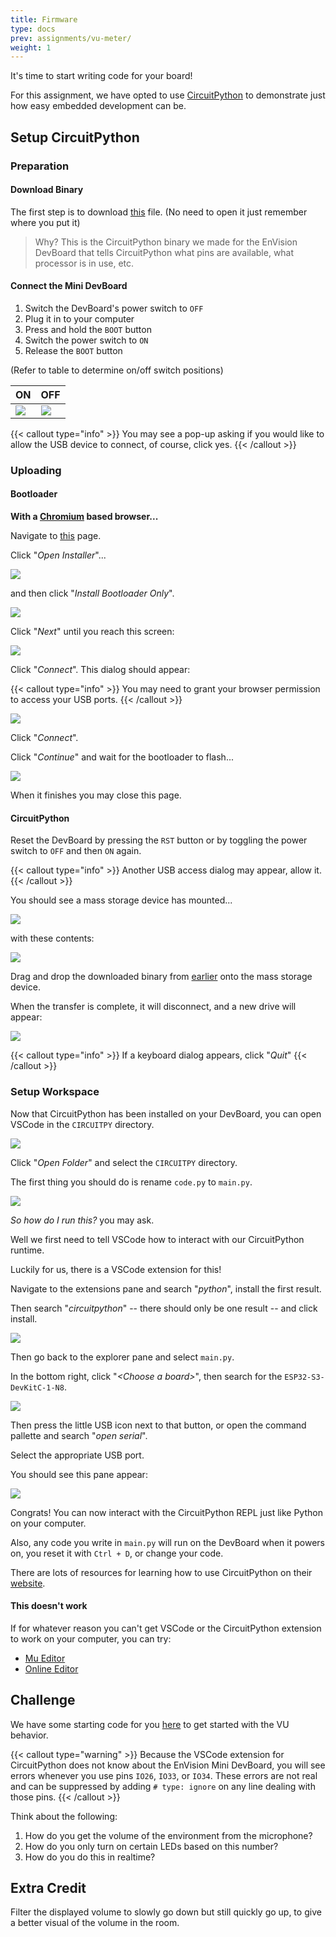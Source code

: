 ```yaml
---
title: Firmware
type: docs
prev: assignments/vu-meter/
weight: 1
---
```


It's time to start writing code for your board!

For this assignment, we have opted to use [CircuitPython](https://circuitpython.org) to demonstrate just how easy embedded development can be.

## Setup CircuitPython

### Preparation

#### Download Binary

The first step is to download [this](https://github.com/ECE-196/VUMeter/blob/main/envision_mini_devboard_cp_firmware.uf2) file. (No need to open it just remember where you put it)

> Why? This is the CircuitPython binary we made for the EnVision DevBoard that tells CircuitPython what pins are available, what processor is in use, etc.

#### Connect the Mini DevBoard

1. Switch the DevBoard's power switch to `OFF`
2. Plug it in to your computer
3. Press and hold the `BOOT` button
4. Switch the power switch to `ON`
5. Release the `BOOT` button

(Refer to table to determine on/off switch positions)

| ON                    | OFF                    |
| --------------------- | ---------------------- |
| ![](images/vu-on.jpg) | ![](images/vu-off.jpg) |

{{< callout type="info" >}}
  You may see a pop-up asking if you would like to allow the USB device to connect, of course, click yes.
{{< /callout >}}

### Uploading

#### Bootloader

**With a [Chromium](https://www.google.com/search?q=chromium+browsers) based browser...**

Navigate to [this](https://circuitpython.org/board/espressif_esp32s3_devkitc_1_n8) page.

Click "_Open Installer_"...

![](images/open-installer.png)

and then click "_Install Bootloader Only_".

![](images/installer-select.png)

Click "_Next_" until you reach this screen:

![](images/connect-button.png)

Click "_Connect_". This dialog should appear:

{{< callout type="info" >}}
  You may need to grant your browser permission to access your USB ports.
{{< /callout >}}

![](images/connect-dialog.png)

Click "_Connect_".

Click "_Continue_" and wait for the bootloader to flash...

![](images/flashing.png)

When it finishes you may close this page.

#### CircuitPython

Reset the DevBoard by pressing the `RST` button or by toggling the power switch to `OFF` and then `ON` again.

{{< callout type="info" >}}
  Another USB access dialog may appear, allow it.
{{< /callout >}}

You should see a mass storage device has mounted...

![](images/s3dkc1boot.png)

with these contents:

![](images/boot-contents.png)

Drag and drop the downloaded binary from [earlier](https://github.com/ECE-196/VUMeter/wiki/Firmware#download-binary) onto the mass storage device.

When the transfer is complete, it will disconnect, and a new drive will appear:

![](images/circuitpy.png)

{{< callout type="info" >}}
  If a keyboard dialog appears, click "_Quit_"
{{< /callout >}}

### Setup Workspace

Now that CircuitPython has been installed on your DevBoard, you can open VSCode in the `CIRCUITPY` directory.

![](images/vscode-open.png)

Click "_Open Folder_" and select the `CIRCUITPY` directory.

The first thing you should do is rename `code.py` to `main.py`.

![](images/vscode-main.png)

_So how do I run this?_ you may ask.

Well we first need to tell VSCode how to interact with our CircuitPython runtime.

Luckily for us, there is a VSCode extension for this!

Navigate to the extensions pane and search "_python_", install the first result.

Then search "_circuitpython_" -- there should only be one result -- and click install.

![](images/vsscode-ext-install.png)

Then go back to the explorer pane and select `main.py`.

In the bottom right, click "_\<Choose a board>_", then search for the `ESP32-S3-DevKitC-1-N8`.

![](images/devkit.png)

Then press the little USB icon next to that button, or open the command pallette and search "_open serial_".

Select the appropriate USB port.

You should see this pane appear:

![](images/serial-monitor.png)

Congrats! You can now interact with the CircuitPython REPL just like Python on your computer.

Also, any code you write in `main.py` will run on the DevBoard when it powers on, you reset it with `Ctrl + D`, or change your code.

There are lots of resources for learning how to use CircuitPython on their [website](https://circuitpython.org).

#### This doesn't work

If for whatever reason you can't get VSCode or the CircuitPython extension to work on your computer, you can try:

- [Mu Editor](https://learn.adafruit.com/welcome-to-circuitpython/installing-mu-editor)
- [Online Editor](https://code.circuitpython.org)

## Challenge

We have some starting code for you [here](https://github.com/ECE-196/VUMeter/blob/main/main.py) to get started with the VU behavior.

{{< callout type="warning" >}}
  Because the VSCode extension for CircuitPython does not know about the EnVision Mini DevBoard, you will see errors whenever you use pins `IO26`, `IO33`, or `IO34`. These errors are not real and can be suppressed by adding `# type: ignore` on any line dealing with those pins.
{{< /callout >}}

Think about the following:

1. How do you get the volume of the environment from the microphone?
2. How do you only turn on certain LEDs based on this number?
3. How do you do this in realtime?

## Extra Credit

Filter the displayed volume to slowly go down but still quickly go up, to give a better visual of the volume in the room.
